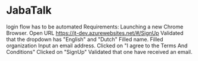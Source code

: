
# JabaTalk
 login flow has to be automated Requirements: 
 Launching a new Chrome Browser. 
 Open URL https://jt-dev.azurewebsites.net/#/SignUp 
 Validated that the dropdown has "English" and "Dutch" 
 Filled name. 
 Filled organization 
 Input an email address. 
 Clicked on "I agree to the Terms And Conditions" 
 Clicked on "SignUp" 
 Validated that one have received an email.
